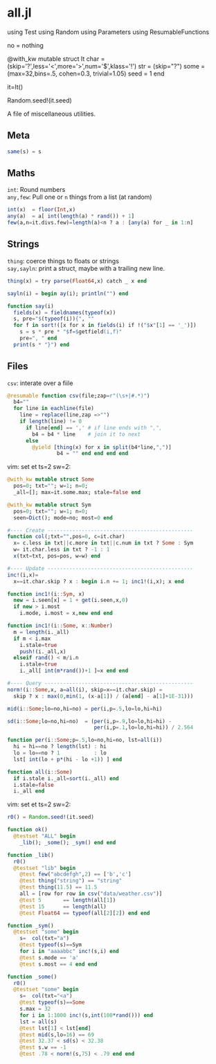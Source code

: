 

# all.jl

using Test
using Random
using Parameters
using ResumableFunctions

no = nothing

@with_kw mutable struct It
  char = (skip='?',less='<',more='>',num='$',klass='!') 
  str  = (skip="?") 
  some = (max=32,bins=.5, cohen=0.3, trivial=1.05) 
  seed = 1
end

it=It()

Random.seed!(it.seed)

A file of miscellaneous utilities.
## Meta

```julia
same(s) = s        
```

## Maths
`int`: Round numbers   
`any,few`: Pull one or `n` things from a list (at random) 

```julia
int(x)  = floor(Int,x)
any(a)  = a[ int(length(a) * rand()) + 1]
few(a,n=it.divs.few)=length(a)<n ? a : [any(a) for _ in 1:n]
```

## Strings
`thing`: coerce things to floats or strings   
`say,sayln`: print a struct, maybe with a trailing new line.

```julia
thing(x) = try parse(Float64,x) catch _ x end

sayln(i) = begin ay(i); println("") end

function say(i)
  fields(x) = fieldnames(typeof(x))
  s, pre="$(typeof(i)){", ""
  for f in sort!([x for x in fields(i) if !("$x"[1] == '_')])
    s = s * pre * "$f=$getfield(i,f)"
    pre=", " end
  print(s * "}") end
```

## Files
`csv`: interate over a fiile

```julia
@resumable function csv(file;zap=r"(\s+|#.*)")
  b4=""
  for line in eachline(file)
    line = replace(line,zap =>"")
    if length(line) != 0
      if line[end] == ',' # if line ends with ",",
        b4 = b4 * line    # join it to next
      else
        @yield [thing(x) for x in split(b4*line,",")]
                b4 = "" end end end end  
```

vim: set et ts=2 sw=2:

```julia
@with_kw mutable struct Some
  pos=0; txt=""; w=1; n=0; 
  _all=[]; max=it.some.max; stale=false end

@with_kw mutable struct Sym
  pos=0; txt=""; w=1; n=0; 
  seen=Dict(); mode=no; most=0 end

#---- Create -----------------------------------------------
function col(;txt="",pos=0, c=it.char)
  x= c.less in txt||c.more in txt||c.num in txt ? Some : Sym  
  w= it.char.less in txt ? -1 : 1
  x(txt=txt, pos=pos, w=w) end

#---- Update -----------------------------------------------
inc!(i,x)=
  x==it.char.skip ? x : begin i.n += 1; inc1!(i,x); x end

function inc1!(i::Sym, x)
  new = i.seen[x] = 1 + get(i.seen,x,0)
  if new > i.most
    i.mode, i.most = x,new end end

function inc1!(i::Some, x::Number)
  m = length(i._all)
  if m < i.max 
    i.stale=true
    push!(i._all,x) 
  elseif rand() < m/i.n
    i.stale=true
    i._all[ int(m*rand())+1 ]=x end end

#---- Query ------------------------------------------------
norm!(i::Some,x, a=all(i), skip=x==it.char.skip) =
  skip ? x : max(0,min(1, (x-a[1]) / (a[end] - a[1]+1E-31))) 

mid(i::Some;lo=no,hi=no) = per(i,p=.5,lo=lo,hi=hi)

sd(i::Some;lo=no,hi=no)  = (per(i,p=.9,lo=lo,hi=hi) - 
                            per(i,p=.1,lo=lo,hi=hi)) / 2.564

function per(i::Some;p=.5,lo=no,hi=no, lst=all(i))
  hi = hi==no ? length(lst) : hi
  lo = lo==no ? 1           : lo
  lst[ int(lo + p*(hi - lo +1)) ] end

function all(i::Some)  
  if i.stale i._all=sort(i._all) end
  i.stale=false
  i._all end

```

vim: set et ts=2 sw=2:

```julia
r0() = Random.seed!(it.seed)

function ok()
  @testset "ALL" begin 
    _lib(); _some(); _sym() end end

function _lib()
  r0()
  @testset "lib" begin
    @test few("abcdefgh",2) == ['b','c'] 
    @test thing("string") == "string"
    @test thing(11.5) == 11.5
    all = [row for row in csv("data/weather.csv")] 
    @test 5       == length(all[1])
    @test 15      == length(all)
    @test Float64 == typeof(all[2][2]) end end 

function _sym()
  @testset "some" begin
    s=  col(txt="a") 
    @test typeof(s)==Sym
    for i in "aaaabbc" inc!(s,i) end
    @test s.mode == 'a'
    @test s.most == 4 end end 

function _some()
  r0()
  @testset "some" begin
    s=  col(txt="<a") 
    @test typeof(s)==Some
    s.max = 32
    for i in 1:1000 inc!(s,int(100*rand())) end
    lst = all(s)
    @test lst[1] < lst[end]
    @test mid(s,lo=16) == 69
    @test 32.37 < sd(s) < 32.38
    @test s.w == -1
    @test .78 < norm!(s,75) < .79 end end 
```


